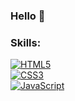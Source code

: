 ### Hello 👋

### Skills:

[![HTML5](https://img.shields.io/badge/HTML5-000000?style=for-the-badge&logo=html5&logoColor=white&labelColor=F7681B)]()
<br>
[![CSS3](https://img.shields.io/badge/CSS3-000000?style=for-the-badge&logo=css3&logoColor=white&labelColor=0061D5)]()
<br>
[![JavaScript](https://img.shields.io/badge/JavaScript-000000?style=for-the-badge&logo=javascript&logoColor=white&labelColor=FFF000)]()


<!--
**eliebust/eliebust** is a ✨ _special_ ✨ repository because its `README.md` (this file) appears on your GitHub profile.

Here are some ideas to get you started:

- 🔭 I’m currently working on ...
- 🌱 I’m currently learning ...
- 👯 I’m looking to collaborate on ...
- 🤔 I’m looking for help with ...
- 💬 Ask me about ...
- 📫 How to reach me: ...
- 😄 Pronouns: ...
- ⚡ Fun fact: ...
-->
